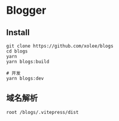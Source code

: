 # Blogger

## Install

```
git clone https://github.com/xolee/blogs
cd blogs
yarn
yarn blogs:build

# 开发
yarn blogs:dev
```

##  域名解析

```
root /blogs/.vitepress/dist
```
